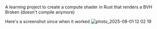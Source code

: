 A learning project to create a compute shader in Rust that renders a BVH
Broken (doesn't compile anymore)

Here's a screenshot since when it worked
![photo_2025-08-01 12 02 19](https://github.com/user-attachments/assets/42682a33-f1be-4e44-bb97-db5b08c368c6)
